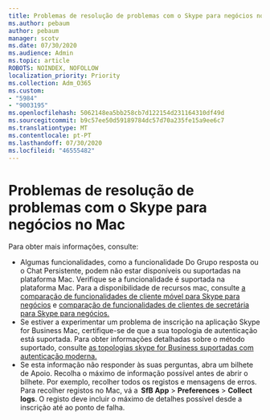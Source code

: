 ```yaml
---
title: Problemas de resolução de problemas com o Skype para negócios no Mac
ms.author: pebaum
author: pebaum
manager: scotv
ms.date: 07/30/2020
ms.audience: Admin
ms.topic: article
ROBOTS: NOINDEX, NOFOLLOW
localization_priority: Priority
ms.collection: Adm_O365
ms.custom:
- "5984"
- "9003195"
ms.openlocfilehash: 5062148ea5bb258cb7d122154d231164310df49d
ms.sourcegitcommit: b9c57ee50d59189784dc57d70a235fe15a9ee6c7
ms.translationtype: MT
ms.contentlocale: pt-PT
ms.lasthandoff: 07/30/2020
ms.locfileid: "46555482"
---
```

# <a name="troubleshoot-issues-with-skype-for-business-on-mac"></a>Problemas de resolução de problemas com o Skype para negócios no Mac

Para obter mais informações, consulte: 

- Algumas funcionalidades, como a funcionalidade Do Grupo resposta ou o Chat Persistente, podem não estar disponíveis ou suportadas na plataforma Mac. Verifique se a funcionalidade é suportada na plataforma Mac. Para a disponibilidade de recursos mac, consulte [a comparação de funcionalidades de cliente móvel para Skype para negócios](https://technet.microsoft.com/library/Dn951412.aspx) e [comparação de funcionalidades de clientes de secretária para Skype para negócios.](https://docs.microsoft.com/skypeforbusiness/plan-your-deployment/clients-and-devices/desktop-feature-comparison)
- Se estiver a experimentar um problema de inscrição na aplicação Skype for Business Mac, certifique-se de que a sua topologia de autenticação está suportada. Para obter informações detalhadas sobre o método suportado, consulte [as topologias skype for Business suportadas com autenticação moderna.](https://docs.microsoft.com/skypeforbusiness/plan-your-deployment/modern-authentication/topologies-supported)  
- Se esta informação não responder às suas perguntas, abra um bilhete de Apoio. Recolha o máximo de informação possível antes de abrir o bilhete. Por exemplo, recolher todos os registos e mensagens de erros. Para recolher registos no Mac, vá a  **SfB App**  >  **Preferences**  >  **Collect logs**.  O registo deve incluir o máximo de detalhes possível desde a inscrição até ao ponto de falha.